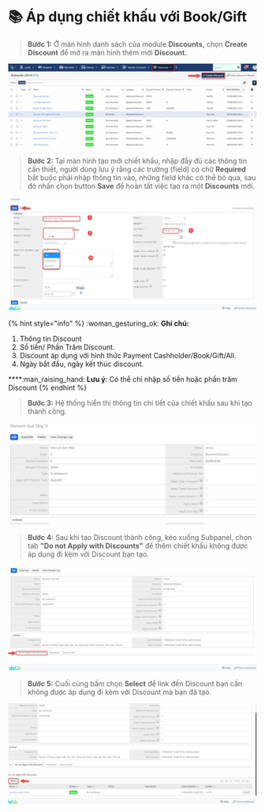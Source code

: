 # 📚 Áp dụng chiết khấu với Book/Gift

> **Bước 1:** Ở màn hình danh sách của module **Discounts,** chọn **Create Discount** để mở ra màn hình thêm mới **Discount.**

![](<../.gitbook/assets/discount1 (1).png>)

> **Bước 2:** Tại màn hình tạo mới chiết khấu, nhập đầy đủ các thông tin cần thiết, người dùng lưu ý rằng các trường (field) có chữ **Required** bắt buộc phải nhập thông tin vào, những field khác có thể bỏ qua, sau đó nhấn chọn button **Save** để hoàn tất việc tạo ra một **Discounts** mới.

![](<../.gitbook/assets/discount2 (1).png>)

{% hint style="info" %}
:woman\_gesturing\_ok: **Ghi chú:**

1. Thông tin Discount
2. Số tiền/ Phần Trăm Discount.
3. Discount áp dụng với hình thức Payment Cashholder/Book/Gift/All.
4. Ngày bắt đầu, ngày kết thúc discount.

****:man\_raising\_hand: **Lưu ý**: Có thể chỉ nhập số tiền hoặc phần trăm Discount
{% endhint %}

> **Bước 3:** Hệ thống hiển thị thông tin chi tiết của chiết khấu sau khi tạo thành công.

![](../.gitbook/assets/discount3.png)

> **Bước 4:** Sau khi tạo Discount thành công, kéo xuống Subpanel, chọn tab **"Do not Apply with Discounts"** để thêm chiết khấu không được áp dụng đi kèm với Discount bạn tạo.

![](../.gitbook/assets/discobt.png)

> **Bước 5:** Cuối cùng bấm chọn **Select** để link đến Discount bạn cần không được áp dụng đi kèm với Discount mà bạn đã tạo.

![](../.gitbook/assets/disoct.png)
